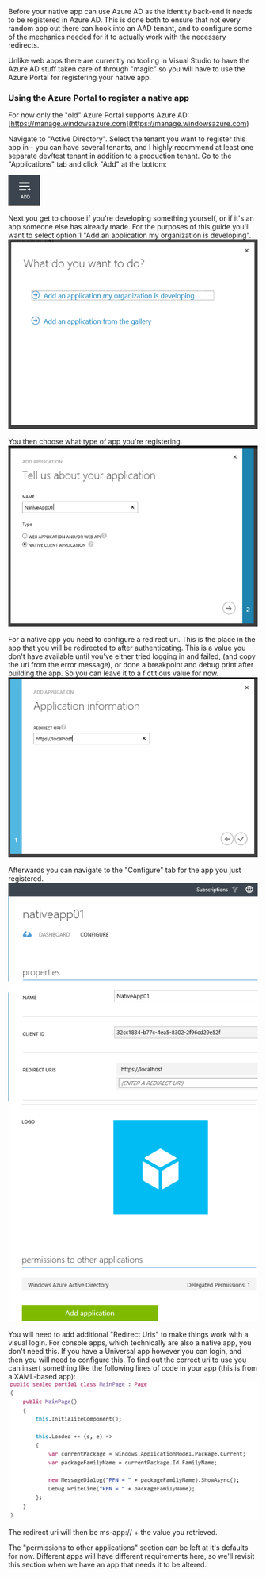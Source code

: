 ﻿<properties
	pageTitle="Register Native App"
	description="How to register a native app in Azure AD."
	slug="registernativeapp"
    order="300"
	keywords="Azure AD, AAD, Integration, Identity, Web App, AAD App Registration"
/>

Before your native app can use Azure AD as the identity back-end it needs to be registered in Azure AD. This is done both to ensure that not every random app out there can hook into an AAD tenant, and to configure some of the mechanics needed for it to actually work with the necessary redirects.

Unlike web apps there are currently no tooling in Visual Studio to have the Azure AD stuff taken care of through "magic" so you will have to use the Azure Portal for registering your native app.

### Using the Azure Portal to register a native app ###
For now only the "old" Azure Portal supports Azure AD:
[https://manage.windowsazure.com](https://manage.windowsazure.com)

Navigate to "Active Directory". Select the tenant you want to register this app in - you can have several tenants, and I highly recommend at least one separate dev/test tenant in addition to a production tenant.
Go to the "Applications" tab and click "Add" at the bottom:

![Register Native App 01](_assets/AAD_Register_NativeApp_01.PNG)

Next you get to choose if you're developing something yourself, or if it's an app someone else has already made. For the purposes of this guide you'll want to select option 1 "Add an application my organization is developing".
![Register Native App 02](_assets/AAD_Register_NativeApp_02.PNG)

You then choose what type of app you're registering.
![Register Native App 03](_assets/AAD_Register_NativeApp_03.PNG)

For a native app you need to configure a redirect uri. This is the place in the app that you will be redirected to after authenticating. This is a value you don't have available until you've either tried logging in and failed, (and copy the uri from the error message), or done a breakpoint and debug print after building the app. So you can leave it to a fictitious value for now. 
![Register Native App 04](_assets/AAD_Register_NativeApp_04.PNG)

Afterwards you can navigate to the "Configure" tab for the app you just registered.
![Register Native App 05](_assets/AAD_Register_NativeApp_05a.PNG)
![Register Native App 05](_assets/AAD_Register_NativeApp_05b.PNG)

You will need to add additional "Redirect Uris" to make things work with a visual login. For console apps, which technically are also a native app, you don't need this. If you have a Universal app however you can login, and then you will need to configure this. To find out the correct uri to use you can insert something like the following lines of code in your app (this is from a XAML-based app):
![Register Native App 06](_assets/AAD_Register_NativeApp_06.PNG)

The redirect uri will then be ms-app:// + the value you retrieved.

The "permissions to other applications" section can be left at it's defaults for now. Different apps will have different requirements here, so we'll revisit this section when we have an app that needs it to be altered.